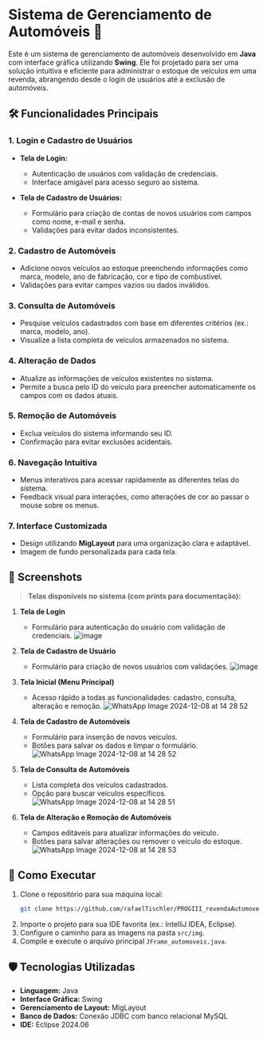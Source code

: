 # Sistema de Gerenciamento de Automóveis 🚗  

Este é um sistema de gerenciamento de automóveis desenvolvido em **Java** com interface gráfica utilizando **Swing**. 
Ele foi projetado para ser uma solução intuitiva e eficiente para administrar o estoque de veículos em uma revenda, 
abrangendo desde o login de usuários até a exclusão de automóveis.  

## 🛠️ Funcionalidades Principais  

### 1. **Login e Cadastro de Usuários**  
- **Tela de Login:**  
  - Autenticação de usuários com validação de credenciais.  
  - Interface amigável para acesso seguro ao sistema.  

- **Tela de Cadastro de Usuários:**  
  - Formulário para criação de contas de novos usuários com campos como nome, e-mail e senha.  
  - Validações para evitar dados inconsistentes.  

### 2. **Cadastro de Automóveis**  
- Adicione novos veículos ao estoque preenchendo informações como marca, modelo, ano de fabricação, cor e tipo de combustível.  
- Validações para evitar campos vazios ou dados inválidos.  

### 3. **Consulta de Automóveis**  
- Pesquise veículos cadastrados com base em diferentes critérios (ex.: marca, modelo, ano).  
- Visualize a lista completa de veículos armazenados no sistema.  

### 4. **Alteração de Dados**  
- Atualize as informações de veículos existentes no sistema.  
- Permite a busca pelo ID do veículo para preencher automaticamente os campos com os dados atuais.  

### 5. **Remoção de Automóveis**  
- Exclua veículos do sistema informando seu ID.  
- Confirmação para evitar exclusões acidentais.  

### 6. **Navegação Intuitiva**  
- Menus interativos para acessar rapidamente as diferentes telas do sistema.  
- Feedback visual para interações, como alterações de cor ao passar o mouse sobre os menus.  

### 7. **Interface Customizada**  
- Design utilizando **MigLayout** para uma organização clara e adaptável.  
- Imagem de fundo personalizada para cada tela.  

## 🌟 Screenshots  

> **Telas disponíveis no sistema (com prints para documentação):**  

1. **Tela de Login**  
   - Formulário para autenticação do usuário com validação de credenciais.
     ![image](https://github.com/user-attachments/assets/27b12df8-0c96-4e73-b259-831a245d5c86)


2. **Tela de Cadastro de Usuário**  
   - Formulário para criação de novos usuários com validações.
     ![image](https://github.com/user-attachments/assets/cd5c7f77-ec88-410e-9933-009dc9da819d)


3. **Tela Inicial (Menu Principal)**  
   - Acesso rápido a todas as funcionalidades: cadastro, consulta, alteração e remoção.
     ![WhatsApp Image 2024-12-08 at 14 28 52](https://github.com/user-attachments/assets/5bee3e53-7714-4a98-be94-95115ae9fea0)


4. **Tela de Cadastro de Automóveis**  
   - Formulário para inserção de novos veículos.  
   - Botões para salvar os dados e limpar o formulário.
     ![WhatsApp Image 2024-12-08 at 14 28 52](https://github.com/user-attachments/assets/bf5aaade-db03-4718-aa93-509325794fea)


5. **Tela de Consulta de Automóveis**  
   - Lista completa dos veículos cadastrados.  
   - Opção para buscar veículos específicos.
     ![WhatsApp Image 2024-12-08 at 14 28 51](https://github.com/user-attachments/assets/3bc6586b-af22-4a19-8dc2-2cbafab629b5)


6. **Tela de Alteração e Remoção de Automóveis**  
   - Campos editáveis para atualizar informações do veículo.  
   - Botões para salvar alterações ou remover o veículo do estoque.
     ![WhatsApp Image 2024-12-08 at 14 28 53](https://github.com/user-attachments/assets/8aaa21e6-124b-47e6-9512-e81c2870a025)


## 🚀 Como Executar  

1. Clone o repositório para sua máquina local:  
   ```bash  
   git clone https://github.com/rafaelTischler/PROGIII_revendaAutomoveis_BD.git
   ```  
2. Importe o projeto para sua IDE favorita (ex.: IntelliJ IDEA, Eclipse).  
3. Configure o caminho para as imagens na pasta `src/img`.  
4. Compile e execute o arquivo principal `JFrame_automoveis.java`.  

## 🛡️ Tecnologias Utilizadas  

- **Linguagem:** Java  
- **Interface Gráfica:** Swing  
- **Gerenciamento de Layout:** MigLayout  
- **Banco de Dados:** Conexão JDBC com banco relacional MySQL 
- **IDE:** Eclipse 2024.06  
